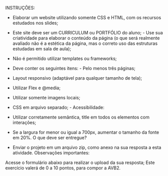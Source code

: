 INSTRUÇÕES:

- Elaborar um website utilizando somente CSS e HTML, com os recursos estudados nos slides;
- Este site deve ser um CURRICULUM ou PORTFÓLIO do aluno; - Use sua criatividade para elaborar o conteúdo da página (o que será realmente avaliado não é a estética da página, mas o correto uso das estruturas estudadas em sala de aula);
- Não é permitido utilizar templates ou frameworks;
- Deve conter os seguintes itens: - Pelo menos três páginas;
- Layout responsivo (adaptável para qualquer tamanho de tela);
- Utilizar Flex e @media;
- Utilizar somente imagens locais;
- CSS em arquivo separado; - Acessibilidade:
- Utilizar corretamente semântica, title em todos os elementos com interações;
- Se a largura for menor ou igual a 700px, aumentar o tamanho da fonte em 20%.
O que deve ser entregue?

- Enviar o projeto em um arquivo zip, como anexo na sua resposta a esta atividade.
Observações importantes:

Acesse o formulário abaixo para realizar o upload da sua resposta;
Este exercício valerá de 0 a 10 pontos, para compor a AVB2.
